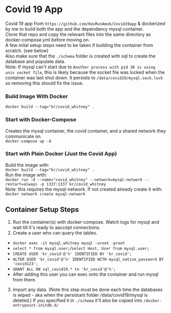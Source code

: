 # Covid 19 App

Covid 19 app from `https://github.com/KevRunAmok/Covid19app` & dockerized by me to build both the app and the dependancy mysql container.
</br>
Clone that repo and copy the relevant files into the same directory as docker-compose.yml before moving on.
</br>
A few inital setup steps need to be taken if building the container from scratch. (see below)
</br>
Also make sure that the `./schema` folder is created with sql to create the database and populate data.
</br>
Note: If mysql can't start due to `Another process with pid 30 is using unix socket file`, this is likely because the socket file was locked when the container was last shut down. It persists to `/data/covid19/mysql.sock.lock` so removing this should fix the issue.

### Build Image With Docker

`docker build --tag="kr/covid_whitney" .`

### Start with Docker-Compose

Creates the mysql container, the covid container, and a shared network they communicate on.
</br>
`docker-compose up -d`

### Start with Plain Docker (Just the Covid App)

Build the image with:
</br>
`docker build --tag="kr/covid_whitney" .`
</br>
Run the image with: 
</br>
`docker run -d --name="covid_whitney" --network=mysql-network --restart=always -p 1337:1337 kr/covid_whitney`
</br>
Note: this requires the mysql-network. If not created already create it with:
</br>
`docker network create mysql-network`

## Container Setup Steps

1. Run the container(s) with docker-compose. Watch logs for mysql and wait till it's ready to aaccept connections.
2. Create a user who can query the tables.
- `docker exec -it mysql_whitney mysql -uroot -proot`
- `select * from mysql.user;`/`select Host, User from mysql.user;`
- `CREATE USER 'kr_covid'@'%' IDENTIFIED BY 'kr_covid';`
- `ALTER USER 'kr_covid'@'%' IDENTIFIED WITH mysql_native_password BY 'covid123';`
- `GRANT ALL ON sql_covid19.* to 'kr_covid'@'%';`
- After adding this user you can exec onto the container and run mysql from there.
3. Import any data. (Note this step must be done each time the databases is wiped - aka when the persistant folder /data/covid19/mysql is deleted.)
If you specified it in `./schema` it'll also be copied into `/docker-entrypoint-initdb.d/`

